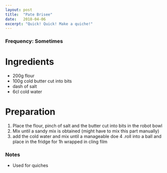 ```yaml
---
layout: post
title:  "Pate Brisee"
date:   2018-04-06
excerpt: "Quick! Quick! Make a quiche!"
---
```


### Frequency: Sometimes

# Ingredients
* 200g flour 
* 100g cold butter cut into bits 
* dash of salt 
* 6cl cold water 

# Preparation
1. Place the flour, pinch of salt and the butter cut into bits in the robot bowl 
2. Mix until a sandy mix is obtained (might have to mix this part manually) 
3. add the cold water and mix until a manageable doe 
4 .roll into a ball and place in the fridge for 1h wrapped in cling film 

### Notes
* Used for quiches 
